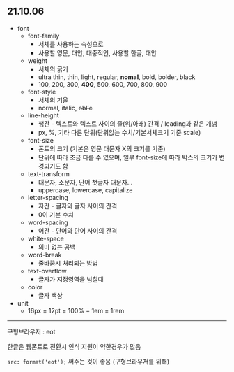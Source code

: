 ## 21.10.06

- font
  - font-family
    - 서체를 사용하는 속성으로
    - 사용할 영문, 대안, 대중적인, 사용할 한글, 대안
  - weight
    - 서체의 굵기
    - ultra thin, thin, light, regular, **nomal**, bold, bolder, black
    - 100, 200, 300, **400**, 500, 600, 700, 800, 900
  - font-style
    - 서체의 기울
    - normal, italic, ~~oblic~~
  - line-height
    - 행간 - 텍스트와 텍스트 사이의 줄(위/아래) 간격 / leading과 같은 개념
    - px, %, 기타 다른 단위(단위없는 수치/기본서체크기 기준 scale)
  - font-size
    - 폰트의 크기 (기본은 영문 대문자 X의 크기를 기준)
    - 단위에 따라 조금 다를 수 있으며, 일부 font-size에 따라 박스의 크기가 변경되기도 함
  - text-transform
    - 대문자, 소문자, 단어 첫글자 대문자...
    - uppercase, lowercase, capitalize
  - letter-spacing
    - 자간 - 글자와 글자 사이의 간격
    - 0이 기본 수치
  - word-spacing
    - 어간 - 단어와 단어 사이의 간격
  - white-space
    - 의미 없는 공백
  - word-break
    - 줄바꿈시 처리되는 방법
  - text-overflow
    - 글자가 지정영역을 넘칠때
  - color
    - 글자 색상
- unit
  - 16px = 12pt = 100% = 1em = 1rem



---

구형브라우저 : eot

한글은 웹폰트로 전환시 인식 지원이 약한경우가 많음

`src: format('eot');`  써주는 것이 좋음 (구형브라우저를 위해)